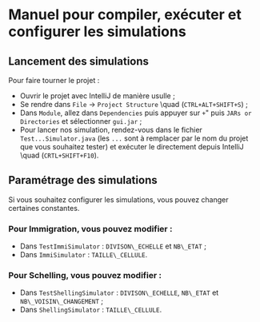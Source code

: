 # Manuel pour compiler, exécuter et configurer les simulations

## Lancement des simulations
Pour faire tourner le projet :
- Ouvrir le projet avec IntelliJ de manière usulle ;
- Se rendre dans `File` $\to$ `Project Structure` \quad (`CTRL+ALT+SHIFT+S`) ;
- Dans `Module`, allez dans `Dependencies` puis appuyer sur `+`" puis `JARs or Directories` et sélectionner `gui.jar` ;
- Pour lancer nos simulation, rendez-vous dans le fichier `Test...Simulator.java` (les `...` sont à remplacer par le nom du projet que vous souhaitez tester) et exécuter le directement depuis IntelliJ  \quad (`CRTL+SHIFT+F10`).



## Paramétrage des simulations
Si vous souhaitez configurer les simulations, vous pouvez changer certaines constantes.

### Pour Immigration, vous pouvez modifier :
-  Dans `TestImmiSimulator` : `DIVISON\_ECHELLE` et `NB\_ETAT` ;
-  Dans `ImmiSimulator` : `TAILLE\_CELLULE`.
### Pour Schelling, vous pouvez modifier :
- Dans `TestShellingSimulator` : `DIVISON\_ECHELLE`, `NB\_ETAT` et `NB\_VOISIN\_CHANGEMENT` ;
- Dans `ShellingSimulator` : `TAILLE\_CELLULE`.